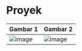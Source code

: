 # Proyek 
| Gambar 1 | Gambar 2 |
|----------|----------|
| ![image](https://github.com/user-attachments/assets/d8aabaee-ac78-4160-9cc3-890d9d54d37b) | ![image](https://github.com/user-attachments/assets/a1a0b97c-321b-4fe3-8f12-5867de19e0a2) | 
